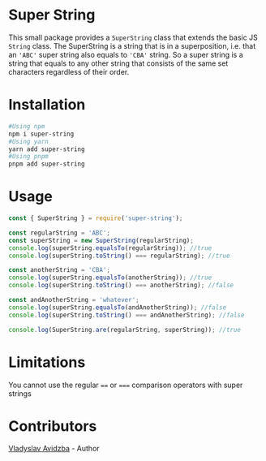 # Super String

This small package provides a `SuperString` class that extends the basic JS `String` class.
The SuperString is a string that is in a superposition, i.e. that an `'ABC'` super string also equals to `'CBA'` string.
So a super string is a string that equals to any other string that consists of the same set characters regardless of their order.

# Installation

```BASH
#Using npm
npm i super-string
#Using yarn
yarn add super-string
#Using pnpm
pnpm add super-string
```

# Usage

```javascript
const { SuperString } = require('super-string');

const regularString = 'ABC';
const superString = new SuperString(regularString);
console.log(superString.equalsTo(regularString)); //true
console.log(superString.toString() === regularString); //true

const anotherString = 'CBA';
console.log(superString.equalsTo(anotherString)); //true
console.log(superString.toString() === anotherString); //false

const andAnotherString = 'whatever';
console.log(superString.equalsTo(andAnotherString)); //false
console.log(superString.toString() === andAnotherString); //false

console.log(SuperString.are(regularString, superString)); //true
```

# Limitations
You cannot use the regular `==` or `===` comparison operators with super strings

# Contributors

[Vladyslav Avidzba](https://github.com/vladmw5) - Author
